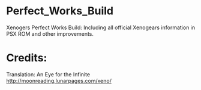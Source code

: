 # Perfect_Works_Build
Xenogers Perfect Works Build: Including all official Xenogears information in PSX ROM and other improvements.

# Credits:
Translation: An Eye for the Infinite http://moonreading.lunarpages.com/xeno/

